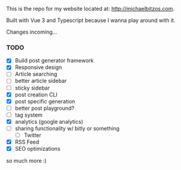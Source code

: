 This is the repo for my website located at: http://michaelbitzos.com.

Built with Vue 3 and Typescript because I wanna play around with it.

Changes incoming...


### TODO
- [x] Build post generator framework
- [x] Responsive design
- [ ] Article searching
- [ ] better article sidebar
- [ ] sticky sidebar
- [x] post creation CLI
- [x] post specific generation
- [ ] better post playground?
- [ ] tag system
- [x] analytics (google analytics)
- [ ] sharing functionality w/ bitly or something
  - [ ] Twitter
- [x] RSS Feed
- [x] SEO optimizations

so much more :)